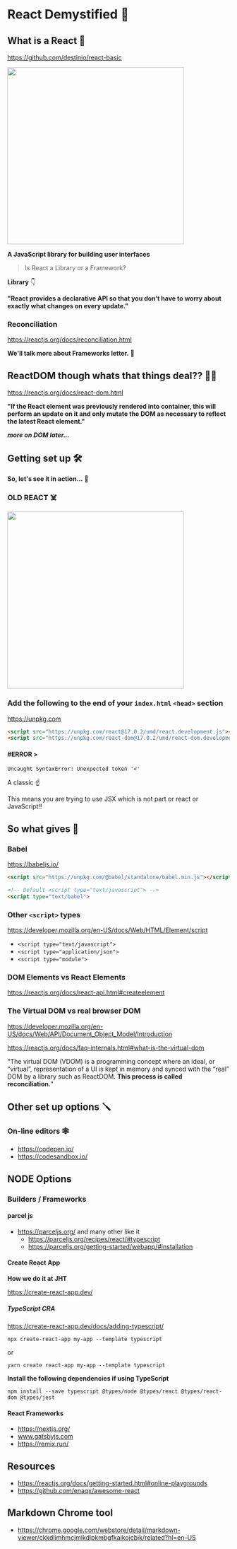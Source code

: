 # React Demystified 🦄

## What is a React 🥴

https://github.com/destinio/react-basic

<img src="https://i.giphy.com/media/Yq2SKEsscV85lPRJdu/giphy.gif" width="400px" />

**A JavaScript library for building user interfaces**

> Is React a Library or a Framework?

**Library** 👇

**"React provides a declarative API so that you don’t have to worry about exactly what changes on every update."**

### Reconciliation

https://reactjs.org/docs/reconciliation.html

**We'll talk more about Frameworks letter.** 🤪

## ReactDOM though whats that things deal?? 🤷‍♂️

https://reactjs.org/docs/react-dom.html

**"If the React element was previously rendered into container, this will perform an update on it and only mutate the DOM as necessary to reflect the latest React element."**

**_more on DOM later..._**

## Getting set up 🛠

**So, let's see it in action...** 🔬

### OLD REACT ☠️

<img src="https://i.giphy.com/media/xT9IgGueIvhb8OBhv2/giphy.gif" width="400px" />

### Add the following to the end of your `index.html` `<head>` section

https://unpkg.com

```html
<script src="https://unpkg.com/react@17.0.2/umd/react.development.js"></script>
<script src="https://unpkg.com/react-dom@17.0.2/umd/react-dom.development.js"></script>
```

#### #ERROR >

`Uncaught SyntaxError: Unexpected token '<'`

A classic ☝️

This means you are trying to use JSX which is not part or react or JavaScript!!

## So what gives 🤔

### Babel

https://babeljs.io/

```html
<script src="https://unpkg.com/@babel/standalone/babel.min.js"></script>

<!-- Default <script type="text/javascript"> -->
<script type="text/babel">

```

### Other `<script>` types

https://developer.mozilla.org/en-US/docs/Web/HTML/Element/script

- `<script type="text/javascript">`
- `<script type="application/json">`
- `<script type="module">`

### DOM Elements vs React Elements

https://reactjs.org/docs/react-api.html#createelement

### The Virtual DOM vs real browser DOM

https://developer.mozilla.org/en-US/docs/Web/API/Document_Object_Model/Introduction

https://reactjs.org/docs/faq-internals.html#what-is-the-virtual-dom

"The virtual DOM (VDOM) is a programming concept where an ideal, or “virtual”, representation of a UI is kept in memory and synced with the “real” DOM by a library such as ReactDOM. **This process is called reconciliation.**"

## Other set up options 🪛

### On-line editors 🕸

- https://codepen.io/
- https://codesandbox.io/

## NODE Options

### Builders / **Frameworks**

#### parcel js

- https://parceljs.org/ and many other like it
  - https://parceljs.org/recipes/react/#typescript
  - https://parceljs.org/getting-started/webapp/#installation

#### Create React App

**How we do it at JHT**

https://create-react-app.dev/

##### TypeScript CRA

https://create-react-app.dev/docs/adding-typescript/

`npx create-react-app my-app --template typescript`

or

`yarn create react-app my-app --template typescript`

**Install the following dependencies if using TypeScript**

`npm install --save typescript @types/node @types/react @types/react-dom @types/jest`

#### React Frameworks

- https://nextjs.org/
- www.gatsbyjs.com
- https://remix.run/

## Resources

- https://reactjs.org/docs/getting-started.html#online-playgrounds
- https://github.com/enaqx/awesome-react

## Markdown Chrome tool

- https://chrome.google.com/webstore/detail/markdown-viewer/ckkdlimhmcjmikdlpkmbgfkaikojcbjk/related?hl=en-US
